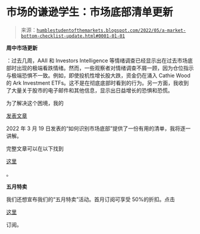 <!--yml

类别：未分类

日期：2024-05-18 01:44:23

-->

# 市场的谦逊学生：市场底部清单更新

> 来源：[`humblestudentofthemarkets.blogspot.com/2022/05/a-market-bottom-checklist-update.html#0001-01-01`](https://humblestudentofthemarkets.blogspot.com/2022/05/a-market-bottom-checklist-update.html#0001-01-01)

**周中市场更新**

：过去几周，AAII 和 Investors Intelligence 等情绪调查已经显示出在过去市场底部时出现的极端看跌情绪。然而，一些观察者对情绪调查不屑一顾，因为仓位指示与极端恐惧不一致。例如，即使投机性增长股大跌，资金仍在涌入 Cathie Wood 的 Ark Investment ETFs。这不是在彻底底部时看到的行为。另一方面，我收到了大量关于股市的电子邮件和其他信息，显示出日益增长的恐惧和恐慌。

为了解决这个困境，我的

[发表文章](https://humblestudentofthemarkets.com/2022/03/19/how-to-spot-a-market-bottom/)

2022 年 3 月 19 日发表的“如何识别市场底部”提供了一份有用的清单，我将逐一讲解。

完整文章可以在以下找到

[这里](https://humblestudentofthemarkets.com/2022/05/11/a-market-bottom-checklist-update/)

。

**五月特卖**

我们还想宣布我们的“五月特卖”活动。首月订阅可享受 50%的折扣。点击

[这里](https://humblestudentofthemarkets.com/shop-2/?orderby=price)

订阅。
